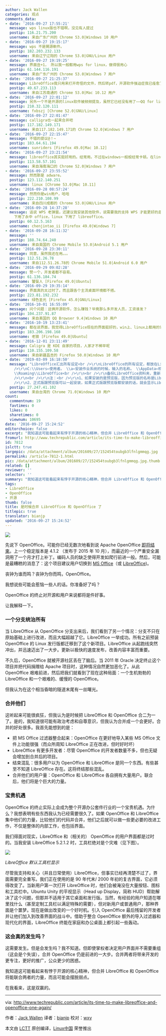 ```yaml
---
author: Jack Wallen
categories: 观点
comments_data:
- date: '2016-09-27 17:55:21'
  message: wps linux版也不错啊，没见有人提过
  postip: 116.21.75.200
  username: 来自广东广州的 Chrome 53.0|Windows 10 用户
- date: '2016-09-27 19:15:17'
  message: wps 不是開源軟件。
  postip: 182.203.232.133
  username: 来自辽宁辽阳的 Chrome 53.0|GNU/Linux 用户
- date: '2016-09-27 19:19:25'
  message: 界面丑+1， 所以我一般都用wps for linux，做得很用心
  postip: 61.144.116.191
  username: 来自广东广州的 Chrome 53.0|Windows 7 用户
- date: '2016-09-27 21:25:37'
  message: LibreOffice我只用来打开奇怪的文件，然后转pdf，开源软件强迫症我已痊愈了。
  postip: 49.67.233.113
  username: 来自江苏南通的 Chrome 53.0|Mac 10.12 用户
- date: '2016-09-27 22:01:12'
  message: 另外一个不是开源的linux软件被频频提及，虽然它已经没有用了——QQ for linux
  postip: 210.32.120.111
  username: fxbszj [Chrome 52.0|GNU/Linux]
- date: '2016-09-27 22:01:47'
  message: calligra也一起来合并吧
  postip: 117.182.149.171
  username: 来自117.182.149.171的 Chrome 52.0|Windows 7 用户
- date: '2016-09-27 22:15:47'
  message: 不错的提议@！~
  postip: 183.64.61.194
  username: sunriders [Firefox 49.0|Mac 10.12]
- date: '2016-09-27 23:21:54'
  message: libreoffice其实挺好用的。经常用。不过在windows一般般经常卡顿。在linux上就是神器了。就差字体了
  postip: 113.58.57.101
  username: 来自海南海口的 Chrome 52.0|Windows 7 用户
- date: '2016-09-27 23:55:52'
  message: 然而那是 adware。
  postip: 123.112.140.251
  username: linux [Chrome 53.0|Mac 10.11]
- date: '2016-09-28 08:57:24'
  message: 然而你是win用户，哈哈
  postip: 222.210.108.99
  username: 来自四川成都的 Chrome 53.0|GNU/Linux 用户
- date: '2016-09-28 14:37:28'
  message: 话说 WPS 老弹窗，还建议我安装其他软件，说需要我的支持 WPS 才能更好的走下去。我很有罪恶感啊，为了不妨碍 WPS 走下去，我 win
    下用了永中 office，linux 下用了 libreoffice。
  postip: 60.12.5.163
  username: chenjintao_ii [Firefox 49.0|Windows 7]
- date: '2016-09-28 16:11:32'
  message: ''
  postip: 188.74.64.240
  username: 来自英国的 Chrome Mobile 53.0|Android 5.1 用户
- date: '2016-09-28 23:30:11'
  message: 同意，虽然我还在用。。。
  postip: 112.51.26.78
  username: 来自112.51.26.78的 Chrome Mobile 51.0|Android 6.0 用户
- date: '2016-09-29 09:02:28'
  message: 赞一个，开发者都不容易。
  postip: 61.136.184.74
  username: 饕餮人 [Firefox 49.0|Ubuntu]
- date: '2016-09-29 19:35:14'
  message: 界面真的太过时了。而且跟各个主流桌面环境都不搭。
  postip: 223.81.192.232
  username: 绿色圣光 [Firefox 45.0|GNU/Linux]
- date: '2016-10-01 16:55:09'
  message: 问个问题：这俩开源软件，怎么赚钱？毕竟那么多开发人员，工资谁发？
  postip: 104.237.91.87
  username: 来自美国的 QQ Browser 9.4|Windows 10 用户
- date: '2016-10-19 13:23:41'
  message: 都在说界面，我觉得LibreOffice现在的界面挺好的，win上、linux上都用的它，难道我的思想太落伍了？
  postip: 183.206.198.168
  username: 老狼 [Firefox 49.0|Ubuntu]
- date: '2016-12-01 23:11:49'
  message: Caligra 是 KDE 自家的项目，人家才不稀罕呢
  postip: 110.155.109.58
  username: 来自新疆昌吉的 Firefox 50.0|Windows 10 用户
- date: '2019-03-09 16:18:50'
  message: "LibreOffice汇出所有设定<br />\r\nLibreOffice的所有设定，都放在LibreOffice资料夹里。<br />\r\n<br
    />\r\nC:\\Users←使用者。 \\a←安装作业系统的时候，输入的名称。 \\AppData←档案总管〜『隐藏的项目』要开启，才会显示AppData资料夹。
    \\Roaming\\LibreOffice<br />\r\n<br />\r\n备份LibreOffice资料夹，重新安装的时候，再把LibreOffice资料夹，放到原来的地方。<br
    />\r\n<br />\r\n注：<br />\r\n1、如果安装的是预览版，因为预览版的名称是LibreOfficeDev，所以会显示LibreOfficeDev资料夹。<br
    />\r\n2、正式版跟预览版可以一起安装，如果正式版跟预览版都安装的话，就会显示LibreOffice资料夹跟LibreOfficeDev资"
  postip: 27.247.41.102
  username: 来自台湾的 Chrome 71.0|Windows 10 用户
count:
  commentnum: 19
  favtimes: 0
  likes: 0
  sharetimes: 0
  viewnum: 10695
date: '2016-09-27 15:24:52'
editorchoice: false
excerpt: "我知道这可能看起来有悖于开源的核心精神，但合并 LibreOffice 和 OpenOffice 将能联合两者的力量，而且可能会摆脱弱点。\r\n在我看来，这是双赢的。"
fromurl: http://www.techrepublic.com/article/its-time-to-make-libreoffice-and-openoffice-one-again/
id: 7812
islctt: true
largepic: /data/attachment/album/201609/27/152454toubgb3lfnlgmmqg.jpg
permalink: /article-7812-1.html
pic: /data/attachment/album/201609/27/152454toubgb3lfnlgmmqg.jpg.thumb.jpg
related: []
reviewer: ''
selector: ''
summary: "我知道这可能看起来有悖于开源的核心精神，但合并 LibreOffice 和 OpenOffice 将能联合两者的力量，而且可能会摆脱弱点。\r\n在我看来，这是双赢的。"
tags:
- LibreOffice
- OpenOffice
- 开源
thumb: false
title: 是时候合并 LibreOffice 和 OpenOffice 了
titlepic: true
translator: bianjp
updated: '2016-09-27 15:24:52'
---
```


![](/data/attachment/album/201609/27/152454toubgb3lfnlgmmqg.jpg)


先说下 OpenOffice。可能你已经无数次地看到说 Apache OpenOffice [即将结束](/article-7741-1.html)。上一个稳定版本是 4.1.2 （发布于 2015 年 10 月），而最近的一个严重安全漏洞用了一个月才打上补丁。编码人员的缺乏使得开发如爬行前进一般。然后，可能是最糟糕的消息了：这个项目建议用户切换到 [MS Office](https://products.office.com/)（或 [LibreOffice](https://www.libreoffice.org/download/))。


丧钟为谁而鸣？丧钟为你而鸣，OpenOffice。


我想说些可能会惹恼一些人的话。你准备好了吗？


OpenOffice 的终止对开源和用户来说都将是件好事。


让我解释一下。


### 一个分支统治所有


当 LibreOffice 从 OpenOffice 分支出来后，我们看到了另一个情况：分支不只在原始基础上进行改进，而且大幅超越了它。LibreOffice 一举成功。所有之前预装 OpenOffice 的 Linux 发行版都迁移到了这个新项目。LibreOffice 从起跑线突然冲出，并迅速迈出了一大步。更新以极快的速度发布，改善内容丰富而重要。


不久后，OpenOffice 就被开源社区丢在了脑后。当 2011 年 Oracle 决定终止这个项目并把代码捐赠给 Apache 项目时，这种情况自然更加恶化了。从此 OpenOffice 艰难前进，然后把我们就看到了现在这种局面：一个生机勃勃的 LibreOffice 和一个艰难的、缓慢的 OpenOffice。


但我认为在这个相当昏暗的隧道末尾有一丝曙光。


### 合并他们


这听起来可能很疯狂，但我认为是时候把 LibreOffice 和 OpenOffice 合二为一了。是的，我知道很可能有政治考虑和自尊意识，但我认为合并成一个会更好。合并的好处很多。我首先能想到的是：


* 把 MS Office 过滤器整合起来：OpenOffice 在更好地导入某些 MS Office 文件上功能很强（而众所周知 LibreOffice 正在改进，但时好时坏）
* LibreOffice 有更多开发者：尽管 OpenOffice 的开发者数量不多，但也无疑会增加到合并后的项目。
* 结束混乱：很多用户以为 OpenOffice 和 LibreOffice 是同一个东西。有些甚至不知道 LibreOffice 存在。这将终结那些混乱。
* 合并他们的用户量：OpenOffice 和 LibreOffice 各自拥有大量用户。联合后，他们将是个巨大的力量。


### 宝贵机遇


OpenOffice 的终止实际上会成为整个开源办公套件行业的一个宝贵机遇。为什么？我想表明有些东西我认为已经需要很久了。如果 OpenOffice 和 LibreOffice 集中他们的力量，比较他们的代码并合并，他们之后就可以做一些更必要的改进工作，不仅是整体的内部工作，也包括界面。


我们得面对现实，LibreOffice 和（相关的） OpenOffice 的用户界面都是过时的。当我安装 LibreOffice 5.2.1.2 时，工具栏绝对是个灾难（见下图）。


![](/data/attachment/album/201609/27/152455hss3g6zsiqxnfs4k.jpg)


*LibreOffice 默认工具栏显示*


尽管我支持和关心（并且日常使用）LibreOffice，但事实已经再清楚不过了，界面需要完全重写。我们正在使用的是 90 年代末/ 2000 年初的复古界面，它必须得改变了。当新用户第一次打开 LibreOffice 时，他们会被淹没在大量按钮、图标和工具栏中。Ubuntu Unity 的平视显示（Head up Display，简称 HUD）帮助解决了这个问题，但那并不适用于其它桌面和发行版。当然，有经验的用户知道在哪里找什么（甚至定制工具栏以满足特殊的需要），但对新用户或普通用户，那种界面是个噩梦。现在是做出改变的一个好时机。引入 OpenOffice 最后残留的开发者并让他们加入到改善界面的战斗中。借助于整合 OpenOffice 额外的导入过滤器和现代化的界面，LibreOffice 终能在家庭和办公桌面上都引起一些轰动。


### 这会真的发生吗？


这需要发生。但是会发生吗？我不知道。但即使掌权者决定用户界面并不需要重组（这会是个失误），合并 OpenOffice 仍是前进的一大步。合并两者将带来开发的更专注，更好的推广，公众更少的困惑。


我知道这可能看起来有悖于开源的核心精神，但合并 LibreOffice 和 OpenOffice 将能联合两者的力量，而且可能会摆脱弱点。


在我看来，这是双赢的。




---


via: <http://www.techrepublic.com/article/its-time-to-make-libreoffice-and-openoffice-one-again/>


作者：[Jack Wallen](http://www.techrepublic.com/search/?a=jack%2Bwallen)  译者：[bianjp](https://github.com/bianjp) 校对：[wxy](https://github.com/wxy)


本文由 [LCTT](https://github.com/LCTT/TranslateProject) 原创编译，[Linux中国](https://linux.cn/) 荣誉推出